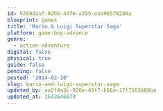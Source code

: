 ```yaml
---
id: 5260daaf-92bb-44f6-a355-eaa985f8288a
blueprint: games
title: 'Mario & Luigi Superstar Saga'
platform: game-boy-advance
genre:
  - action-adventure
digital: false
physical: true
guide: false
pending: false
posted: '2014-02-10'
slug: mario-and-luigi-superstar-saga
updated_by: aa2f4a3c-926e-49f7-b56a-17f7503608ba
updated_at: 1643646879
---
```

